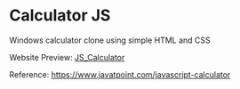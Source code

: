 # Calculator JS

Windows calculator clone using simple HTML and CSS

Website Preview: [JS_Calculator](https://bixash.github.io/js_calculator/)

Reference: https://www.javatpoint.com/javascript-calculator
